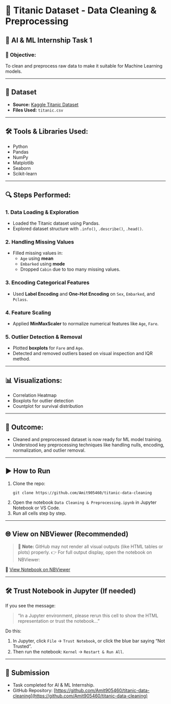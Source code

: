 # 🚢 Titanic Dataset - Data Cleaning & Preprocessing

## 🧠 AI & ML Internship Task 1

### 📌 Objective:
To clean and preprocess raw data to make it suitable for Machine Learning models.

---

## 📁 Dataset
- **Source:** [Kaggle Titanic Dataset](https://www.kaggle.com/datasets/yasserh/titanic-dataset)
- **Files Used:** `titanic.csv`

---

## 🛠 Tools & Libraries Used:
- Python
- Pandas
- NumPy
- Matplotlib
- Seaborn
- Scikit-learn

---

## 🔍 Steps Performed:

### 1. Data Loading & Exploration
- Loaded the Titanic dataset using Pandas.
- Explored dataset structure with `.info()`, `.describe()`, `.head()`.

### 2. Handling Missing Values
- Filled missing values in:
  - `Age` using **mean**
  - `Embarked` using **mode**
  - Dropped `Cabin` due to too many missing values.

### 3. Encoding Categorical Features
- Used **Label Encoding** and **One-Hot Encoding** on `Sex`, `Embarked`, and `Pclass`.

### 4. Feature Scaling
- Applied **MinMaxScaler** to normalize numerical features like `Age`, `Fare`.

### 5. Outlier Detection & Removal
- Plotted **boxplots** for `Fare` and `Age`.
- Detected and removed outliers based on visual inspection and IQR method.

---

## 📊 Visualizations:
- Correlation Heatmap
- Boxplots for outlier detection
- Countplot for survival distribution

---

## 📌 Outcome:
- Cleaned and preprocessed dataset is now ready for ML model training.
- Understood key preprocessing techniques like handling nulls, encoding, normalization, and outlier removal.

---

## ▶️ How to Run
1. Clone the repo:
   ```
   git clone https://github.com/Amit905460/titanic-data-cleaning
   ```
2. Open the notebook `Data Cleaning & Preprocessing.ipynb` in Jupyter Notebook or VS Code.
3. Run all cells step by step.

---

## 🌐 View on NBViewer (Recommended)
> 📌 **Note:** GitHub may not render all visual outputs (like HTML tables or plots) properly.
> 👉 For full output display, open the notebook on NBViewer:

🔗 [View Notebook on NBViewer](https://nbviewer.org/github/Amit905460/titanic-data-cleaning/blob/main/Data%20Cleaning%20%26%20Preprocessing.ipynb)

---

## 🛠 Trust Notebook in Jupyter (If needed)
If you see the message:
> “In a Jupyter environment, please rerun this cell to show the HTML representation or trust the notebook...”

Do this:
1. In Jupyter, click `File` → `Trust Notebook`, or click the blue bar saying “Not Trusted”.
2. Then run the notebook: `Kernel` → `Restart & Run All`.

---

## 🔗 Submission
- Task completed for AI & ML Internship.
- GitHub Repository: [https://github.com/Amit905460/titanic-data-cleaning](https://github.com/Amit905460/titanic-data-cleaning)
